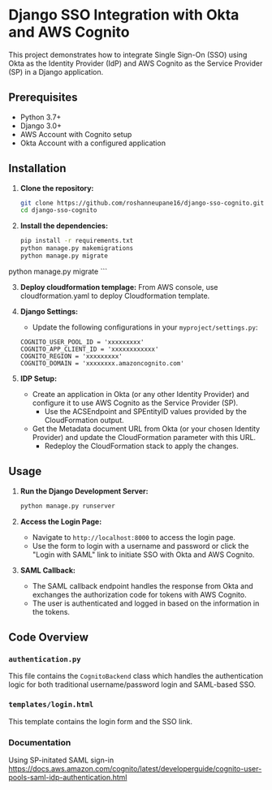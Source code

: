 # Django SSO Integration with Okta and AWS Cognito

This project demonstrates how to integrate Single Sign-On (SSO) using Okta as the Identity Provider (IdP) and AWS Cognito as the Service Provider (SP) in a Django application.

## Prerequisites

- Python 3.7+
- Django 3.0+
- AWS Account with Cognito setup
- Okta Account with a configured application

## Installation

1. **Clone the repository:**
    ```bash
    git clone https://github.com/roshanneupane16/django-sso-cognito.git
    cd django-sso-cognito
    ```

2. **Install the dependencies:**
    ```bash
    pip install -r requirements.txt
    python manage.py makemigrations
    python manage.py migrate
    
python manage.py migrate
    ```

3. **Deploy cloudformation templage:**
    From AWS console, use cloudformation.yaml to deploy Cloudformation template. 

4. **Django Settings:**
    - Update the following configurations in your `myproject/settings.py`:
    ```
    COGNITO_USER_POOL_ID = 'xxxxxxxxx'
    COGNITO_APP_CLIENT_ID = 'xxxxxxxxxxxx'
    COGNITO_REGION = 'xxxxxxxxx'
    COGNITO_DOMAIN = 'xxxxxxxx.amazoncognito.com'
    ```

5. **IDP Setup:**
    - Create an application in Okta (or any other Identity Provider) and configure it to use AWS Cognito as the Service Provider (SP).
        - Use the ACSEndpoint and SPEntityID values provided by the CloudFormation output.
    - Get the Metadata document URL from Okta (or your chosen Identity Provider) and update the CloudFormation parameter with this URL.
        - Redeploy the CloudFormation stack to apply the changes.

## Usage

1. **Run the Django Development Server:**
    ```bash
    python manage.py runserver
    ```

2. **Access the Login Page:**
    - Navigate to `http://localhost:8000` to access the login page.
    - Use the form to login with a username and password or click the "Login with SAML" link to initiate SSO with Okta and AWS Cognito.

3. **SAML Callback:**
    - The SAML callback endpoint handles the response from Okta and exchanges the authorization code for tokens with AWS Cognito.
    - The user is authenticated and logged in based on the information in the tokens.

## Code Overview

### `authentication.py`

This file contains the `CognitoBackend` class which handles the authentication logic for both traditional username/password login and SAML-based SSO.

### `templates/login.html`

This template contains the login form and the SSO link.

### Documentation
Using SP-initated SAML sign-in
https://docs.aws.amazon.com/cognito/latest/developerguide/cognito-user-pools-saml-idp-authentication.html


